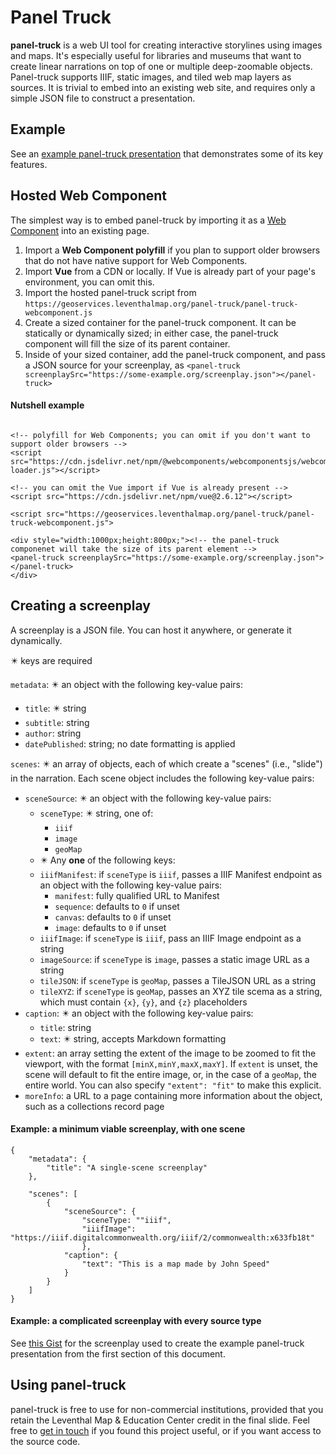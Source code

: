 # Panel Truck

**panel-truck** is a web UI tool for creating interactive storylines using images and maps. It's especially useful for libraries and museums that want to create linear narrations on top of one or multiple deep-zoomable objects. Panel-truck supports IIIF, static images, and tiled web map layers as sources. It is trivial to embed into an existing web site, and requires only a simple JSON file to construct a presentation.

## Example

See an [example panel-truck presentation](https://geoservices.leventhalmap.org/panel-truck/example.html) that demonstrates some of its key features.


## Hosted Web Component

The simplest way is to embed panel-truck by importing it as a [Web Component](https://www.webcomponents.org) into an existing page.

1. Import a **Web Component polyfill** if you plan to support older browsers that do not have native support for Web Components.
2. Import **Vue** from a CDN or locally. If Vue is already part of your page's environment, you can omit this. 
3. Import the hosted panel-truck script from `https://geoservices.leventhalmap.org/panel-truck/panel-truck-webcomponent.js` 
4. Create a sized container for the panel-truck component. It can be statically or dynamically sized; in either case, the panel-truck component will fill the size of its parent container.
5. Inside of your sized container, add the panel-truck component, and pass a JSON source for your screenplay, as `<panel-truck screenplaySrc="https://some-example.org/screenplay.json"></panel-truck>`


#### Nutshell example

```htmlembedded=

<!-- polyfill for Web Components; you can omit if you don't want to support older browsers -->
<script src="https://cdn.jsdelivr.net/npm/@webcomponents/webcomponentsjs/webcomponents-loader.js"></script>
    
<!-- you can omit the Vue import if Vue is already present -->
<script src="https://cdn.jsdelivr.net/npm/vue@2.6.12"></script>

<script src="https://geoservices.leventhalmap.org/panel-truck/panel-truck-webcomponent.js">

<div style="width:1000px;height:800px;"><!-- the panel-truck componenet will take the size of its parent element -->
<panel-truck screenplaySrc="https://some-example.org/screenplay.json"></panel-truck>
</div>

```

## Creating a screenplay

A screenplay is a JSON file. You can host it anywhere, or generate it dynamically.

✴️ keys are required

`metadata`: ✴️ an object with the following key-value pairs:
 * `title`: ✴️ string
 * `subtitle`: string
 * `author`: string
 * `datePublished`: string; no date formatting is applied

`scenes`: ✴️ an array of objects, each of which create a "scenes" (i.e., "slide") in the narration. Each scene object includes the following key-value pairs:
 * `sceneSource`: ✴️ an object with the following key-value pairs:
     * `sceneType`: ✴️ string, one of:
         * `iiif`
         * `image`
         * `geoMap`
     * ✴️ Any **one** of the following keys:
     * `iiifManifest`: if `sceneType` is `iiif`, passes a IIIF Manifest endpoint as an object with the following key-value pairs:
         * `manifest`: fully qualified URL to Manifest
         * `sequence`: defaults to `0` if unset
         * `canvas`: defaults to `0` if unset
         * `image`: defaults to `0` if unset
     * `iiifImage`:  if `sceneType` is `iiif`, pass an IIIF Image endpoint as a string
     * `imageSource`: if `sceneType` is `image`, passes a static image URL as a string
     * `tileJSON`: if `sceneType` is `geoMap`, passes a TileJSON URL as a string
     * `tileXYZ`: if `sceneType` is `geoMap`, passes an XYZ tile scema as a string, which must contain `{x}`, `{y}`, and `{z}` placeholders
 * `caption`: ✴️ an object with the following key-value pairs:
     * `title`: string
     * `text`: ✴️ string, accepts Markdown formatting
 * `extent`: an array setting the extent of the image to be zoomed to fit the viewport, with the format `[minX,minY,maxX,maxY]`. If `extent` is unset, the scene will default to fit the entire image, or, in the case of a `geoMap`, the entire world. You can also specify `"extent": "fit"` to make this explicit.
 * `moreInfo`: a URL to a page containing more information about the object, such as a collections record page

#### Example: a minimum viable screenplay, with one scene

```json=
{
    "metadata": {
        "title": "A single-scene screenplay"
    },
    
    "scenes": [
        {
            "sceneSource": {
                "sceneType: ""iiif",
                "iiifImage": "https://iiif.digitalcommonwealth.org/iiif/2/commonwealth:x633fb18t"
                },
            "caption": {
                "text": "This is a map made by John Speed"
            }
        }
    ]
}
```


#### Example: a complicated screenplay with every source type

See [this Gist](https://gist.github.com/garrettdashnelson/73b32f40cccbe30239838dd3bd63988a) for the screenplay used to create the example panel-truck presentation from the first section of this document.

## Using panel-truck

panel-truck is free to use for non-commercial institutions, provided that you retain the Leventhal Map & Education Center credit in the final slide. Feel free to [get in touch](https://www.leventhalmap.org/about/people/garrett-nelson/) if you found this project useful, or if you want access to the source code.


